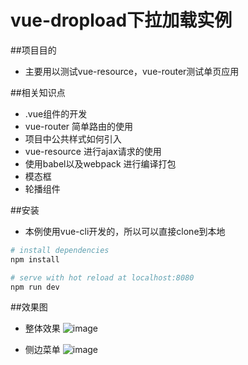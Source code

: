 ﻿# vue-dropload下拉加载实例

##项目目的
* 主要用以测试vue-resource，vue-router测试单页应用

##相关知识点
* .vue组件的开发
* vue-router 简单路由的使用
* 项目中公共样式如何引入
* vue-resource 进行ajax请求的使用
* 使用babel以及webpack 进行编译打包
* 模态框
* 轮播组件

##安装
* 本例使用vue-cli开发的，所以可以直接clone到本地
``` bash
# install dependencies
npm install

# serve with hot reload at localhost:8080
npm run dev

```

##效果图
* 整体效果
![image](https://github.com/ITCNZ/vue-dropload/blob/master/renders/1.jpg)

* 侧边菜单
![image](https://github.com/ITCNZ/vue-dropload/blob/master/renders/2.jpg)
